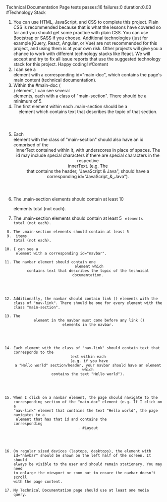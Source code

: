 Technical Documentation Page tests
passes:16 failures:0 duration:0.03
#Technology Stack
1. You can use HTML, JavaScript, and CSS to complete this project. Plain CSS is recommended because that is what the lessons have covered so far and you should get some practice with plain CSS. You can use Bootstrap or SASS if you choose. Additional technologies (just for example jQuery, React, Angular, or Vue) are not recommended for this project, and using them is at your own risk. Other projects will give you a chance to work with different technology stacks like React. We will accept and try to fix all issue reports that use the suggested technology stack for this project. Happy coding!
#Content
1. I can see a <main> element with a corresponding id="main-doc", which contains the page's main content (technical documentation).
2. Within the #main-doc ( <main> ) element, I can see several <section> elements, each with a class of "main-section". There should be a minimum of 5.
3. The first element within each .main-section should be a <header> element which contains text that describes the topic of that section.
4. Each <section> element with the class of "main-section" should also have an id comprised of the <header> innerText contained within it, with underscores in place of spaces. The id may include special characters if there are special characters in the respective <header> innerText. (e.g. The <section> that contains the header, "JavaScript & Java", should have a corresponding id="JavaScript_&_Java").
5. The .main-section elements should contain at least 10 <p> elements total (not each).
6. The .main-section elements should contain at least 5 <code> elements total (not each).
7. The .main-section elements should contain at least 5 <li> items total (not each).
8. I can see a <nav> element with a corresponding id="navbar".
9. The navbar element should contain one <header> element which contains text that describes the topic of the technical documentation.
10. Additionally, the navbar should contain link (<a>) elements with the class of "nav-link". There should be one for every element with the class "main-section".
11. The <header> element in the navbar must come before any link (<a>) elements in the navbar.
12. Each element with the class of "nav-link" should contain text that corresponds to the <header> text within each <section> (e.g. if you have a "Hello world" section/header, your navbar should have an element which contains the text "Hello world").
13. When I click on a navbar element, the page should navigate to the corresponding section of the "main-doc" element (e.g. If I click on a "nav-link" element that contains the text "Hello world", the page navigates to a <section> element that has that id and contains the corresponding <header>.
#Layout
1. On regular sized devices (laptops, desktops), the element with id="navbar" should be shown on the left half of the screen. It should always be visible to the user and should remain stationary. You may need to enlarge the viewport or zoom out to ensure the navbar doesn't scroll with the page content.
2. My Technical Documentation page should use at least one media query.
